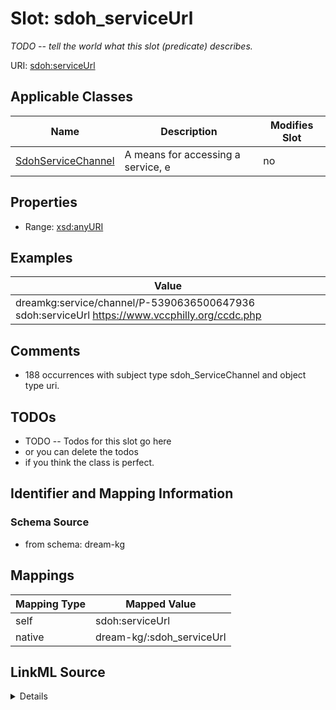 

# Slot: sdoh_serviceUrl


_TODO -- tell the world what this slot (predicate) describes._





URI: [sdoh:serviceUrl](http://schema.org/serviceUrl)



<!-- no inheritance hierarchy -->





## Applicable Classes

| Name | Description | Modifies Slot |
| --- | --- | --- |
| [SdohServiceChannel](../classes/SdohServiceChannel.md) | A means for accessing a service, e |  no  |







## Properties

* Range: [xsd:anyURI](http://www.w3.org/2001/XMLSchema#anyURI)






## Examples

| Value |
| --- |
| dreamkg:service/channel/P-5390636500647936 sdoh:serviceUrl https://www.vccphilly.org/ccdc.php |

## Comments

* 188 occurrences with subject type sdoh_ServiceChannel and object type uri.

## TODOs

* TODO -- Todos for this slot go here
* or you can delete the todos
* if you think the class is perfect.

## Identifier and Mapping Information







### Schema Source


* from schema: dream-kg




## Mappings

| Mapping Type | Mapped Value |
| ---  | ---  |
| self | sdoh:serviceUrl |
| native | dream-kg/:sdoh_serviceUrl |




## LinkML Source

<details>
```yaml
name: sdoh_serviceUrl
description: TODO -- tell the world what this slot (predicate) describes.
todos:
- TODO -- Todos for this slot go here
- or you can delete the todos
- if you think the class is perfect.
comments:
- 188 occurrences with subject type sdoh_ServiceChannel and object type uri.
examples:
- value: dreamkg:service/channel/P-5390636500647936 sdoh:serviceUrl https://www.vccphilly.org/ccdc.php
from_schema: dream-kg
rank: 1000
slot_uri: sdoh:serviceUrl
alias: sdoh_serviceUrl
domain_of:
- sdoh_ServiceChannel
range: uri

```
</details>